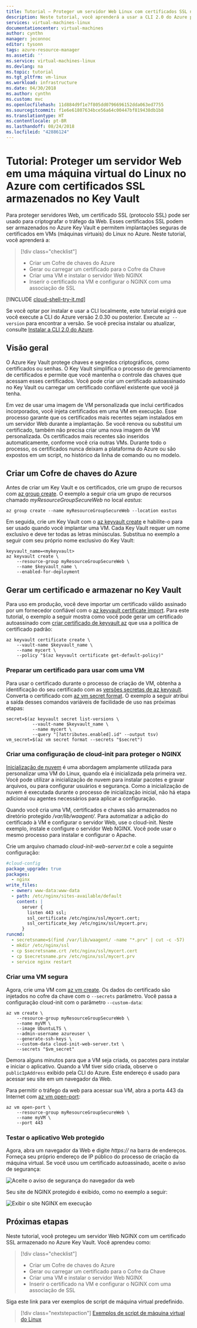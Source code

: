 ```yaml
---
title: Tutorial – Proteger um servidor Web Linux com certificados SSL no Azure | Microsoft Docs
description: Neste tutorial, você aprenderá a usar a CLI 2.0 do Azure para proteger uma máquina virtual do Linux que executa o servidor Web do NGINX com certificados SSL armazenados no Azure Key Vault.
services: virtual-machines-linux
documentationcenter: virtual-machines
author: cynthn
manager: jeconnoc
editor: tysonn
tags: azure-resource-manager
ms.assetid: ''
ms.service: virtual-machines-linux
ms.devlang: na
ms.topic: tutorial
ms.tgt_pltfrm: vm-linux
ms.workload: infrastructure
ms.date: 04/30/2018
ms.author: cynthn
ms.custom: mvc
ms.openlocfilehash: 11d884d9f1e7f805dd0796696152dda063ed7755
ms.sourcegitcommit: f1e6e61807634bce56a64c00447bf819438db1b8
ms.translationtype: HT
ms.contentlocale: pt-BR
ms.lasthandoff: 08/24/2018
ms.locfileid: "42886124"
---
```

# <a name="tutorial-secure-a-web-server-on-a-linux-virtual-machine-in-azure-with-ssl-certificates-stored-in-key-vault"></a>Tutorial: Proteger um servidor Web em uma máquina virtual do Linux no Azure com certificados SSL armazenados no Key Vault
Para proteger servidores Web, um certificado SSL (protocolo SSL) pode ser usado para criptografar o tráfego da Web. Esses certificados SSL podem ser armazenados no Azure Key Vault e permitem implantações seguras de certificados em VMs (máquinas virtuais) do Linux no Azure. Neste tutorial, você aprenderá a:

> [!div class="checklist"]
> * Criar um Cofre de chaves do Azure
> * Gerar ou carregar um certificado para o Cofre da Chave
> * Criar uma VM e instalar o servidor Web NGINX
> * Inserir o certificado na VM e configurar o NGINX com uma associação de SSL

[!INCLUDE [cloud-shell-try-it.md](../../../includes/cloud-shell-try-it.md)]

Se você optar por instalar e usar a CLI localmente, este tutorial exigirá que você execute a CLI do Azure versão 2.0.30 ou posterior. Execute `az --version` para encontrar a versão. Se você precisa instalar ou atualizar, consulte [Instalar a CLI 2.0 do Azure]( /cli/azure/install-azure-cli).


## <a name="overview"></a>Visão geral
O Azure Key Vault protege chaves e segredos criptográficos, como certificados ou senhas. O Key Vault simplifica o processo de gerenciamento de certificados e permite que você mantenha o controle das chaves que acessam esses certificados. Você pode criar um certificado autoassinado no Key Vault ou carregar um certificado confiável existente que você já tenha.

Em vez de usar uma imagem de VM personalizada que inclui certificados incorporados, você injeta certificados em uma VM em execução. Esse processo garante que os certificados mais recentes sejam instalados em um servidor Web durante a implantação. Se você renova ou substitui um certificado, também não precisa criar uma nova imagem de VM personalizada. Os certificados mais recentes são inseridos automaticamente, conforme você cria outras VMs. Durante todo o processo, os certificados nunca deixam a plataforma do Azure ou são expostos em um script, no histórico da linha de comando ou no modelo.


## <a name="create-an-azure-key-vault"></a>Criar um Cofre de chaves do Azure
Antes de criar um Key Vault e os certificados, crie um grupo de recursos com [az group create](/cli/azure/group#az_group_create). O exemplo a seguir cria um grupo de recursos chamado *myResourceGroupSecureWeb* no local *eastus*:

```azurecli-interactive 
az group create --name myResourceGroupSecureWeb --location eastus
```

Em seguida, crie um Key Vault com o [az keyvault create](/cli/azure/keyvault#az_keyvault_create) e habilite-o para ser usado quando você implantar uma VM. Cada Key Vault requer um nome exclusivo e deve ter todas as letras minúsculas. Substitua *<mykeyvault>* no exemplo a seguir com seu próprio nome exclusivo do Key Vault:

```azurecli-interactive 
keyvault_name=<mykeyvault>
az keyvault create \
    --resource-group myResourceGroupSecureWeb \
    --name $keyvault_name \
    --enabled-for-deployment
```

## <a name="generate-a-certificate-and-store-in-key-vault"></a>Gerar um certificado e armazenar no Key Vault
Para uso em produção, você deve importar um certificado válido assinado por um fornecedor confiável com o [az keyvault certificate import](/cli/azure/keyvault/certificate#az_keyvault_certificate_import). Para este tutorial, o exemplo a seguir mostra como você pode gerar um certificado autoassinado com [criar certificado de keyvault az](/cli/azure/keyvault/certificate#az_keyvault_certificate_create) que usa a política de certificado padrão:

```azurecli-interactive 
az keyvault certificate create \
    --vault-name $keyvault_name \
    --name mycert \
    --policy "$(az keyvault certificate get-default-policy)"
```

### <a name="prepare-a-certificate-for-use-with-a-vm"></a>Preparar um certificado para usar com uma VM
Para usar o certificado durante o processo de criação de VM, obtenha a identificação do seu certificado com as [ versões secretas de az keyvault](/cli/azure/keyvault/secret#az_keyvault_secret_list_versions). Converta o certificado com [az vm secret format](/cli/azure/vm/secret#az-vm-secret-format). O exemplo a seguir atribui a saída desses comandos variáveis de facilidade de uso nas próximas etapas:

```azurecli-interactive 
secret=$(az keyvault secret list-versions \
          --vault-name $keyvault_name \
          --name mycert \
          --query "[?attributes.enabled].id" --output tsv)
vm_secret=$(az vm secret format --secrets "$secret")
```

### <a name="create-a-cloud-init-config-to-secure-nginx"></a>Criar uma configuração de cloud-init para proteger o NGINX
[Inicialização de nuvem](https://cloudinit.readthedocs.io) é uma abordagem amplamente utilizada para personalizar uma VM do Linux, quando ela é inicializada pela primeira vez. Você pode utilizar a inicialização de nuvem para instalar pacotes e gravar arquivos, ou para configurar usuários e segurança. Como a inicialização de nuvem é executada durante o processo de inicialização inicial, não há etapa adicional ou agentes necessários para aplicar a configuração.

Quando você cria uma VM, certificados e chaves são armazenados no diretório protegido */var/lib/waagent/*. Para automatizar a adição do certificado à VM e configurar o servidor Web, use o cloud-init. Neste exemplo, instale e configure o servidor Web NGINX. Você pode usar o mesmo processo para instalar e configurar o Apache. 

Crie um arquivo chamado *cloud-init-web-server.txt* e cole a seguinte configuração:

```yaml
#cloud-config
package_upgrade: true
packages:
  - nginx
write_files:
  - owner: www-data:www-data
  - path: /etc/nginx/sites-available/default
    content: |
      server {
        listen 443 ssl;
        ssl_certificate /etc/nginx/ssl/mycert.cert;
        ssl_certificate_key /etc/nginx/ssl/mycert.prv;
      }
runcmd:
  - secretsname=$(find /var/lib/waagent/ -name "*.prv" | cut -c -57)
  - mkdir /etc/nginx/ssl
  - cp $secretsname.crt /etc/nginx/ssl/mycert.cert
  - cp $secretsname.prv /etc/nginx/ssl/mycert.prv
  - service nginx restart
```

### <a name="create-a-secure-vm"></a>Criar uma VM segura
Agora, crie uma VM com [az vm create](/cli/azure/vm#az_vm_create). Os dados do certificado são injetados no cofre da chave com o `--secrets` parâmetro. Você passa a configuração cloud-init com o parâmetro `--custom-data`:

```azurecli-interactive 
az vm create \
    --resource-group myResourceGroupSecureWeb \
    --name myVM \
    --image UbuntuLTS \
    --admin-username azureuser \
    --generate-ssh-keys \
    --custom-data cloud-init-web-server.txt \
    --secrets "$vm_secret"
```

Demora alguns minutos para que a VM seja criada, os pacotes para instalar e iniciar o aplicativo. Quando a VM tiver sido criada, observe o `publicIpAddress` exibido pela CLI do Azure. Este endereço é usado para acessar seu site em um navegador da Web.

Para permitir o tráfego da web para acessar sua VM, abra a porta 443 da Internet com [az vm open-port](/cli/azure/vm#az_vm_open_port):

```azurecli-interactive 
az vm open-port \
    --resource-group myResourceGroupSecureWeb \
    --name myVM \
    --port 443
```


### <a name="test-the-secure-web-app"></a>Testar o aplicativo Web protegido
Agora, abra um navegador da Web e digite *https://<publicIpAddress>* na barra de endereços. Forneça seu próprio endereço de IP público do processo de criação da máquina virtual. Se você usou um certificado autoassinado, aceite o aviso de segurança:

![Aceite o aviso de segurança do navegador da web](./media/tutorial-secure-web-server/browser-warning.png)

Seu site de NGINX protegido é exibido, como no exemplo a seguir:

![Exibir o site NGINX em execução](./media/tutorial-secure-web-server/secured-nginx.png)


## <a name="next-steps"></a>Próximas etapas

Neste tutorial, você protegeu um servidor Web NGINX com um certificado SSL armazenado no Azure Key Vault. Você aprendeu como:

> [!div class="checklist"]
> * Criar um Cofre de chaves do Azure
> * Gerar ou carregar um certificado para o Cofre da Chave
> * Criar uma VM e instalar o servidor Web NGINX
> * Inserir o certificado na VM e configurar o NGINX com uma associação de SSL

Siga este link para ver exemplos de script de máquina virtual predefinido.

> [!div class="nextstepaction"]
> [Exemplos de script de máquina virtual do Linux](./cli-samples.md)
